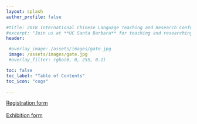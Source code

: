 ```yaml
---
layout: splash
author_profile: false

#title: 2018 International Chinese Language Teaching and Research Conference Nov.10-11
#excerpt: "Join us at **UC Santa Barbara** for teaching and researching in the area of Chinese language"
header: 

 #overlay_image: /assets/images/gate.jpg
 image: /assets/images/gate.jpg
 #overlay_filter: rgba(0, 0, 255, 0.1)

toc: false
toc_label: "Table of Contents"
toc_icon: "cogs"

---
```

<a href="/assets/docs/registration-form.dic">Registration form</a>
<br><br>
<a href="/assets/docs/exhibition-form.dic">Exhibition form</a>
